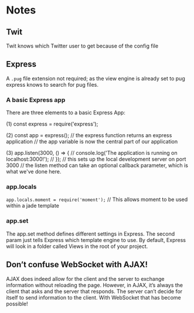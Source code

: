 # Notes

## Twit
Twit knows which Twitter user to get because of the config file

## Express
A `.pug` file extension not required; as the view engine is already set to pug express knows to search for pug files.

### A basic Express app
There are three elements to a basic Express App:

(1) const express = require('express');

(2) const app = express();
    // the express function returns an express application
    // the app variable is now the central part of our application

(3) app.listen(3000, () => {
    // console.log('The application is running on localhost:3000!');
    // }); // this sets up the local development server on port 3000
    // the listen method can take an optional callback parameter, which is what we've done here.

### app.locals
  `app.locals.moment = require('moment');` // This allows moment to be used within a jade template

### app.set
The app.set method defines different settings in Express.
  The second param just tells Express which template engine to use.
  By default, Express will look in a folder called Views in the root of your project.

## Don’t confuse WebSocket with AJAX! 
  AJAX does indeed allow for the client and the server to exchange information without reloading the page. However, in AJAX, it’s always the client that asks and the server that responds. The server can’t decide for itself to send information to the client. With WebSocket that has become possible!

